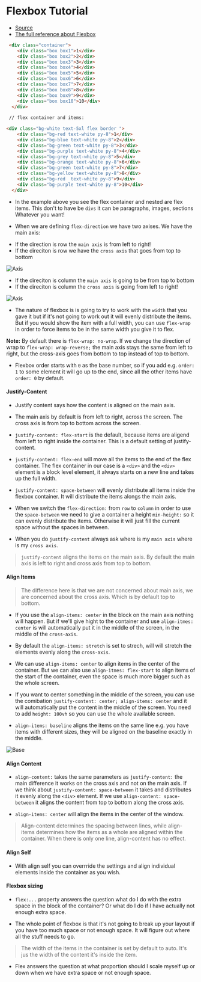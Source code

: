 # Flexbox Tutorial 

* [Source](https://flexbox.io/)
* [The full reference about Flexbox](https://css-tricks.com/snippets/css/a-guide-to-flexbox/)

```html
 <div class="container">
    <div class="box box1">1</div>
    <div class="box box2">2</div>
    <div class="box box3">3</div>
    <div class="box box4">4</div>
    <div class="box box5">5</div>
    <div class="box box6">6</div>
    <div class="box box7">7</div>
    <div class="box box8">8</div>
    <div class="box box9">9</div>
    <div class="box box10">10</div>
  </div>
  
 // flex container and items:

<div class="bg-white text-5xl flex border ">
    <div class="bg-red text-white py-8">1</div>
    <div class="bg-blue text-white py-8">2</div>
    <div class="bg-green text-white py-8">3</div>
    <div class="bg-purple text-white py-8">4</div>
    <div class="bg-grey text-white py-8">5</div>
    <div class="bg-orange text-white py-8">6</div>
    <div class="bg-green text-white py-8">7</div>
    <div class="bg-yellow text-white py-8">8</div>
    <div class="bg-red  text-white py-8">9</div>
    <div class="bg-purple text-white py-8">10</div>
  </div>
``` 
* In the example above you see the flex container and nested are flex items. This don't to have be `divs` it can be paragraphs, images, sections Whatever you want!

* When we are defining `flex-direction` we have two axises. We have the main axis:

- If the direction is row the `main axis` is from left to right!
- If the direciton is row we have the `cross axis` that goes from top to bottom

![Axis](https://css-tricks.com/wp-content/uploads/2011/08/flexbox.png)


- If the direciton is column the `main axis` is going to be from top to bottom
- If the direciton is column the `cross axis` is going from left to right!

![Axis](https://i.stack.imgur.com/yE7AF.png)

* The nature of flexbox is is going to try to work with the `width` that you gave it but if it's not going to work out it will evenly distribute the items. But if you would show the item with a full width, you can use `flex-wrap` in order to force items to be in the same width you give it to flex.

**Note:** By default there is `flex-wrap: no-wrap`. If we change the direction of wrap to `flex-wrap: wrap-reverse;` the main axis stays the same from left to right, but the cross-axis goes from bottom to top instead of top to bottom.

* Flexbox order starts with `0` as the base number, so if you add e.g. `order: 1` to some element it will go up to the end, since all the other items have `order: 0` by default.

#### Justify-Content

* Justify content says how the content is aligned on the main axis. 

* The main axis by default is from left to right, across the screen. The cross axis is from top to bottom across the screen.

* `justify-content: flex-start` is the default, because items are aligend from left to right inside the container. This is a default setting of justify-content.

* `justify-content: flex-end` will move all the items to the end of the flex container. The flex container in our case is a `<div>` and the `<div>` element is a block level element, it always starts on a new line and takes up the full width.

* `justify-content: space-between` will evenly distribute all items inside the flexbox container. It will distribute the items alongs the main axis.

* When we switch the `flex-direction:` from `row` to `column` in order to use the `space-between` we need to give a container a height `min-height:` so it can evenly distribute the items. Otherwise it will just fill the current space without the spaces in between.

* When you do `justify-content` always ask where is my `main axis` where is my `cross axis`. 

> `justify-content` aligns the items on the main axis. By default the main axis is left to right and cross axis from top to bottom. 

#### Align Items

> The difference here is that we are not concerned about main axis, we are concerned about the cross axis. Which is by default top to bottom. 

* If you use the `align-items: center` in the block on the main axis nothing will happen. But if we'll give hight to the container and use `align-itmes: center` is will automatically put it in the middle of the screen, in the middle of the `cross-axis`. 

* By default the `align-items: stretch` is set to strech, will will stretch the elements evenly along the `cross-axis`. 

* We can use `align-items: center` to align items in the center of the container. But we can also use `align-itmes: flex-start` to align items of the start of the container, even the space is much more bigger such as the whole screen. 


* If you want to center something in the middle of the screen, you can use the comibation `justify-content: center; align-items: center` and it will automatically put the content in the middle of the screen. You need to add `height: 100vh` so you can use the whole available screen.

* `align-items: baseline` aligns the items on the same line e.g. you have items with different sizes, they will be aligned on the baseline exactly in the middle. 

![Base](https://css-tricks.com/wp-content/uploads/2018/10/align-items.svg)

#### Align Content

* `align-content:` takes the same parameters as `justify-content:` the main difference it works on the cross axis and not on the main axis. If we think about `justify-content: space-between` it takes and distributes it evenly along the `<div>` element. If we use `align-content: space-between` it aligns the content from top to bottom along the cross axis.

* `align-items: center` will align the items in the center of the window. 

> Align-content determines the spacing between lines, while align-items determines how the items as a whole are aligned within the container. When there is only one line, align-content has no effect.


#### Align Self

* With align self you can overrride the settings and align individual elements inside the container as you wish.

#### Flexbox sizing

* `flex:...` property answers the question what do I do with the extra space in the block of the container? Or what do I do if I have actually not enough extra space.

* The whole point of flexbox is that it's not going to break up your layout if you have too much space or not enough space. It will figure out where all the stuff needs to go.

> The width of the items in the container is set by default to auto. It's jus the width of the content it's inside the item. 

* Flex answers the question at what proportion should I scale myself up or down when we have extra space or not enough space.

